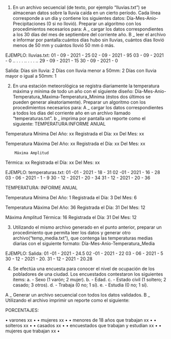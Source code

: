 1. En un archivo secuencial (de texto, por ejemplo “lluvias.txt”) se almacenan datos sobre la lluvia caída en un cierto período. Cada línea corresponde a un día y contiene los siguientes datos: Día-Mes-Anio-Precipitaciones (0 si no llovió). Preparar un algoritmo con los procedimientos necesarios para:
A _ cargar los datos correspondientes a los 30 días del mes de septiembre del corriente año. 
B _ leer el archivo e informar por pantalla:cuántos días hubo sin lluvias, cuántos días llovió menos de 50 mm y cuántos llovió 50 mm ó más.

EJEMPLO:
lluvias.txt: 
01 - 09 - 2021 - 25 
02 - 09 - 2021 - 95 
03 - 09 - 2021 - 0 
.. . . . .. . . . .. 
29 - 09 - 2021 - 15 
30 - 09 - 2021 - 0 

Salida: 
Días sin lluvia: 2 
Días con lluvia menor a 50mm: 2 
Días con lluvia mayor o igual a 50mm: 1

2. En una estación meteorológica se registra diariamente la temperatura máxima y mínima de todo un año con el siguiente diseño: Día-Mes-Anio-Temperatura_Maxima-Temperatura_Minima (éstos dos últimos se pueden generar aleatoriamente). Preparar un algoritmo con los procedimientos necesarios para: 
A _ cargar los datos correspondientes a todos los días del corriente año en un archivo llamado “temperaturas.txt”. 
b _ imprima por pantalla un reporte como el siguiente: 
                TEMPERATURA:INFORME ANUAL 

Temperatura Mínima Del Año: xx 
Registrada el Día: xx 
Del Mes: xx

Temperatura Máxima Del Año: xx 
Registrada el Día: xx 
Del Mes: xx

        Máxima Amplitud
Térmica: xx 
Registrada el Día: xx 
Del Mes: xx


EJEMPLO:
temperaturas.txt: 
01 -01 - 2021 - 18 - 31 
02 -01 - 2021 - 16 - 28 
03 - 06 - 2021 - 1 - 9 
30 - 12 - 2021 - 20 - 34
31 - 12 - 2021 - 20 - 36

TEMPERATURA: INFORME ANUAL 

Temperatura Mínima Del Año: 1 
Registrada el Día: 3 
Del Mes: 6

Temperatura Máxima Del Año: 36 
Registrada el Día: 31 
Del Mes: 12

Máxima Amplitud Térmica: 16 
Registrada el Día: 31 
Del Mes: 12

3. Utilizando el mismo archivo generado en el punto anterior, preparar un procedimiento que permita leer los datos y generar otro archivo(“temp_media.txt”), que contenga las temperaturas medias diarias con el siguiente formato: Día-Mes-Anio-Temperatura_Media

EJEMPLO: 
Salida: 
01 -01 - 2021 - 24.5 
02 -01 - 2021 - 22
03 - 06 - 2021 - 5 
30 - 12 - 2021 - 20.
31 - 12 - 2021 - 20.28


4. Se efectúa una encuesta para conocer el nivel de ocupación de los pobladores de una ciudad. Los encuestados contestaron los siguientes ítems: 
a. - Sexo (1 varón; 2 mujer). 
b. - Edad. 
c. - Estado civil (1 soltero; 2 casado; 3 otros).
d. - Trabaja (0 no; 1 sí).
e. - Estudia (0 no; 1 sí).

A _ Generar un archivo secuencial con todos los datos validados.
B _ Utilizando el archivo imprimir un reporte como el siguiente:

PORCENTAJES: 

• varones xx • 
• mujeres xx • 
• menores de 18 años que trabajan xx • 
• solteros xx • 
• casados xx • 
• encuestados que trabajan y estudian xx • 
• mujeres que trabajan xx •